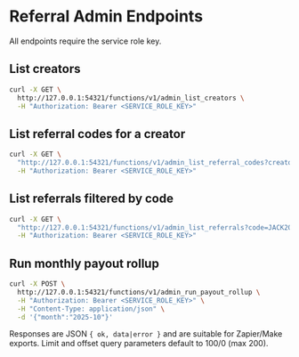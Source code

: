 # Referral Admin Endpoints

All endpoints require the service role key.

## List creators
```bash
curl -X GET \
  http://127.0.0.1:54321/functions/v1/admin_list_creators \
  -H "Authorization: Bearer <SERVICE_ROLE_KEY>"
```

## List referral codes for a creator
```bash
curl -X GET \
  "http://127.0.0.1:54321/functions/v1/admin_list_referral_codes?creator_id=<CREATOR_UUID>&active=true" \
  -H "Authorization: Bearer <SERVICE_ROLE_KEY>"
```

## List referrals filtered by code
```bash
curl -X GET \
  "http://127.0.0.1:54321/functions/v1/admin_list_referrals?code=JACK20" \
  -H "Authorization: Bearer <SERVICE_ROLE_KEY>"
```

## Run monthly payout rollup
```bash
curl -X POST \
  http://127.0.0.1:54321/functions/v1/admin_run_payout_rollup \
  -H "Authorization: Bearer <SERVICE_ROLE_KEY>" \
  -H "Content-Type: application/json" \
  -d '{"month":"2025-10"}'
```

Responses are JSON `{ ok, data|error }` and are suitable for Zapier/Make exports. Limit and offset query parameters default to 100/0 (max 200).
